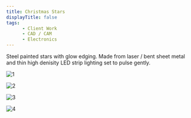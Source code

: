 ```yaml
---
title: Christmas Stars
displayTitle: false
tags: 
      - Client Work
      - CAD / CAM
      - Electronics 
---
```


Steel painted stars with glow edging. Made from laser / bent sheet metal and thin high denisity LED strip lighting set to pulse gently. 

![1](https://d2w9rnfcy7mm78.cloudfront.net/13928205/original_bdf0ff18724705f590f91206ec561448.jpg?1636579641?bc=0)

![2](https://d2w9rnfcy7mm78.cloudfront.net/13973637/original_b2231724b753004e5bd83ee13c0eaaff.jpg?1636900179?bc=0)

![3](https://d2w9rnfcy7mm78.cloudfront.net/13973639/original_0f6db7e3fa61f7f95aebd7795c314b0d.jpg?1636900184?bc=0)

![4](https://d2w9rnfcy7mm78.cloudfront.net/13928189/original_a63a05d8c1d60212b66c31fb4fb4a5a2.jpg?1636579627?bc=0)
